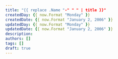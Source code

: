 ```yaml
---
title: "{{ replace .Name "-" " " | title }}"
createdDay: {{ now.Format "Monday" }}
createdDate: {{ now.Format "January 2, 2006" }}
updatedDay: {{ now.Format "Monday" }}
updatedDate: {{ now.Format "January 2, 2006" }}
description: 
authors: []
tags: []
draft: true
---
```

